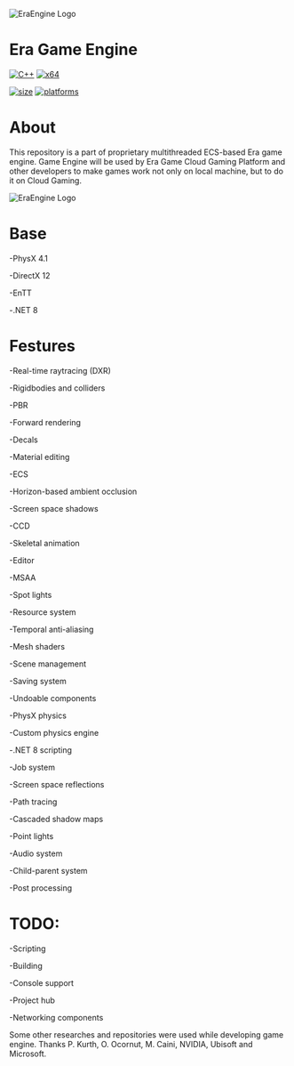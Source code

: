 ![EraEngine Logo](https://github.com/EldarMuradov/EraGameEngine/blob/2a6cb57fddbd727a890b5db65fcb9842c6db15ac/screenshot2.png)

# Era Game Engine

[![C++](https://img.shields.io/badge/language-C%2B%2B-%23f34b7d.svg?style=plastic)](https://en.wikipedia.org/wiki/C%2B%2B) 
[![x64](https://img.shields.io/badge/arch-x64-red.svg?style=plastic)](https://en.wikipedia.org/wiki/X64) 

<a href="https://github.com/EldarMuradov/EraGameEngine/tree/master/"><img alt="size" src="https://img.shields.io/github/repo-size/EldarMuradov/EraGameEngine?style=flat-square"/></a>
<a href="https://github.com/EldarMuradov/EraGameEngine"><img alt="platforms" src="https://img.shields.io/badge/platforms-Windows-blue?style=flat-square"/></a>

# About
This repository is a part of proprietary multithreaded ECS-based Era game engine. 
Game Engine will be used by Era Game Cloud Gaming Platform and other developers to make games work not only on local machine,
but to do it on Cloud Gaming.

![EraEngine Logo](https://github.com/EldarMuradov/EraGameEngine/blob/2a6cb57fddbd727a890b5db65fcb9842c6db15ac/screenshot1.png)

# Base

-PhysX 4.1

-DirectX 12

-EnTT

-.NET 8


# Festures
-Real-time raytracing (DXR)

-Rigidbodies and colliders

-PBR

-Forward rendering

-Decals

-Material editing

-ECS

-Horizon-based ambient occlusion

-Screen space shadows

-CCD

-Skeletal animation

-Editor

-MSAA

-Spot lights

-Resource system

-Temporal anti-aliasing

-Mesh shaders

-Scene management

-Saving system

-Undoable components

-PhysX physics

-Custom physics engine

-.NET 8 scripting

-Job system

-Screen space reflections

-Path tracing

-Cascaded shadow maps

-Point lights

-Audio system

-Child-parent system

-Post processing

# TODO:

-Scripting

-Building

-Console support

-Project hub

-Networking components


Some other researches and repositories were used while developing game engine. Thanks P. Kurth, O. Ocornut, M. Caini, NVIDIA, Ubisoft and Microsoft.
